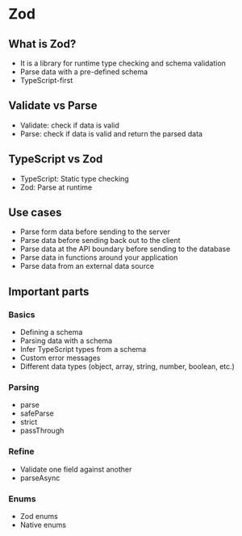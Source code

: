 # Zod

## What is Zod?

- It is a library for runtime type checking and schema validation
- Parse data with a pre-defined schema
- TypeScript-first

## Validate vs Parse

- Validate: check if data is valid
- Parse: check if data is valid and return the parsed data

## TypeScript vs Zod

- TypeScript: Static type checking
- Zod: Parse at runtime

## Use cases

- Parse form data before sending to the server
- Parse data before sending back out to the client
- Parse data at the API boundary before sending to the database
- Parse data in functions around your application
- Parse data from an external data source

## Important parts

### Basics

- Defining a schema
- Parsing data with a schema
- Infer TypeScript types from a schema
- Custom error messages
- Different data types (object, array, string, number, boolean, etc.)

### Parsing

- parse
- safeParse
- strict
- passThrough

### Refine

- Validate one field against another
- parseAsync

### Enums

- Zod enums
- Native enums
